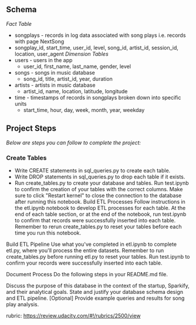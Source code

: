 ## Schema
_Fact Table_
* songplays - records in log data associated with song plays i.e. records with page NextSong
* songplay_id, start_time, user_id, level, song_id, artist_id, session_id, location, user_agent
_Dimension Tables_
* users - users in the app
    * user_id, first_name, last_name, gender, level
* songs - songs in music database
    * song_id, title, artist_id, year, duration
* artists - artists in music database
    * artist_id, name, location, latitude, longitude
* time - timestamps of records in songplays broken down into specific units
    * start_time, hour, day, week, month, year, weekday
## Project Steps
_Below are steps you can follow to complete the project:_

### Create Tables
* Write CREATE statements in sql_queries.py to create each table.
* Write DROP statements in sql_queries.py to drop each table if it exists.
* Run create_tables.py to create your database and tables.
Run test.ipynb to confirm the creation of your tables with the correct columns. Make sure to click "Restart kernel" to close the connection to the database after running this notebook.
Build ETL Processes
Follow instructions in the etl.ipynb notebook to develop ETL processes for each table. At the end of each table section, or at the end of the notebook, run test.ipynb to confirm that records were successfully inserted into each table. Remember to rerun create_tables.py to reset your tables before each time you run this notebook.

Build ETL Pipeline
Use what you've completed in etl.ipynb to complete etl.py, where you'll process the entire datasets. Remember to run create_tables.py before running etl.py to reset your tables. Run test.ipynb to confirm your records were successfully inserted into each table.

Document Process
Do the following steps in your README.md file.

Discuss the purpose of this database in the context of the startup, Sparkify, and their analytical goals.
State and justify your database schema design and ETL pipeline.
[Optional] Provide example queries and results for song play analysis.

rubric: https://review.udacity.com/#!/rubrics/2500/view

